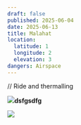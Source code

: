 ```yaml
---
draft: false
published: 2025-06-04
date: 2025-06-13
title: Malahat
location:
  latitude: 1
  longitude: 2
  elevation: 3
dangers: Airspace
---
```

// Ride and thermalling

![](_contnet/images/Screenshot%202025-03-13%20121351.png)**dsfgsdfg**

![](/images/Malahat/Screenshot%202025-04-12%20185033.png)